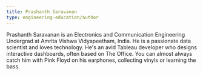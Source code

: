 ```yaml
---
title: Prashanth Saravanan
type: engineering-education/author
---
```

Prashanth Saravanan is an Electronics and Communication Engineering Undergrad at Amrita Vishwa Vidyapeetham, India. He is a passionate data scientist and loves technology. He's an avid Tableau developer who designs interactive dashboards, often based on The Office. You can almost always catch him with Pink Floyd on his earphones, collecting vinyls or learning the bass.
